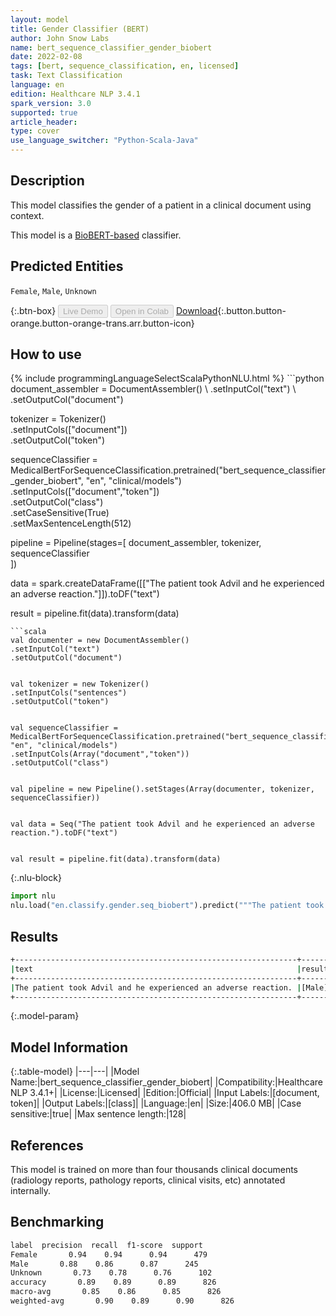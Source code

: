 ```yaml
---
layout: model
title: Gender Classifier (BERT)
author: John Snow Labs
name: bert_sequence_classifier_gender_biobert
date: 2022-02-08
tags: [bert, sequence_classification, en, licensed]
task: Text Classification
language: en
edition: Healthcare NLP 3.4.1
spark_version: 3.0
supported: true
article_header:
type: cover
use_language_switcher: "Python-Scala-Java"
---
```



## Description


This model classifies the gender of a patient in a clinical document using context.


This model is a [BioBERT-based](https://github.com/dmis-lab/biobert) classifier.


## Predicted Entities


`Female`, `Male`, `Unknown`


{:.btn-box}
<button class="button button-orange" disabled>Live Demo</button>
<button class="button button-orange" disabled>Open in Colab</button>
[Download](https://s3.amazonaws.com/auxdata.johnsnowlabs.com/clinical/models/bert_sequence_classifier_gender_biobert_en_3.4.1_3.0_1644317917385.zip){:.button.button-orange.button-orange-trans.arr.button-icon}


## How to use






<div class="tabs-box" markdown="1">
{% include programmingLanguageSelectScalaPythonNLU.html %}
```python
document_assembler = DocumentAssembler() \
.setInputCol("text") \
.setOutputCol("document")


tokenizer = Tokenizer() \
.setInputCols(["document"]) \
.setOutputCol("token")


sequenceClassifier = MedicalBertForSequenceClassification.pretrained("bert_sequence_classifier_gender_biobert", "en", "clinical/models")\
.setInputCols(["document","token"]) \
.setOutputCol("class") \
.setCaseSensitive(True) \
.setMaxSentenceLength(512)


pipeline = Pipeline(stages=[
document_assembler, 
tokenizer,
sequenceClassifier    
])


data = spark.createDataFrame([["The patient took Advil and he experienced an adverse reaction."]]).toDF("text")


result = pipeline.fit(data).transform(data)
```
```scala
val documenter = new DocumentAssembler() 
.setInputCol("text") 
.setOutputCol("document")


val tokenizer = new Tokenizer()
.setInputCols("sentences")
.setOutputCol("token")


val sequenceClassifier = MedicalBertForSequenceClassification.pretrained("bert_sequence_classifier_gender_biobert", "en", "clinical/models")
.setInputCols(Array("document","token"))
.setOutputCol("class")


val pipeline = new Pipeline().setStages(Array(documenter, tokenizer, sequenceClassifier))


val data = Seq("The patient took Advil and he experienced an adverse reaction.").toDF("text")


val result = pipeline.fit(data).transform(data)
```


{:.nlu-block}
```python
import nlu
nlu.load("en.classify.gender.seq_biobert").predict("""The patient took Advil and he experienced an adverse reaction.""")
```

</div>


## Results


```bash
+---------------------------------------------------------------+------+
|text                                                           |result|
+---------------------------------------------------------------+------+
|The patient took Advil and he experienced an adverse reaction. |[Male]|
+---------------------------------------------------------------+------+
```


{:.model-param}
## Model Information


{:.table-model}
|---|---|
|Model Name:|bert_sequence_classifier_gender_biobert|
|Compatibility:|Healthcare NLP 3.4.1+|
|License:|Licensed|
|Edition:|Official|
|Input Labels:|[document, token]|
|Output Labels:|[class]|
|Language:|en|
|Size:|406.0 MB|
|Case sensitive:|true|
|Max sentence length:|128|


## References


This model is trained on more than four thousands clinical documents (radiology reports, pathology reports, clinical visits, etc) annotated internally.


## Benchmarking


```bash
label  precision  recall  f1-score  support
Female       0.94    0.94      0.94      479
Male       0.88    0.86      0.87      245
Unknown       0.73    0.78      0.76      102
accuracy       0.89    0.89      0.89      826
macro-avg       0.85    0.86      0.85      826
weighted-avg       0.90    0.89      0.90      826
```
<!--stackedit_data:
eyJoaXN0b3J5IjpbLTg3MDgwNzQxNCwzMzM0OTU5ODAsLTIwMj
UwMDIxMl19
-->